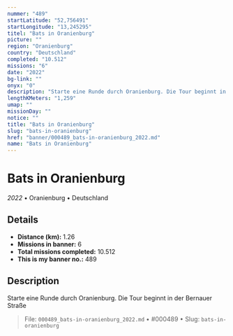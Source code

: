 ```yaml
---
nummer: "489"
startLatitude: "52,756491"
startLongitude: "13,245295"
titel: "Bats in Oranienburg"
picture: ""
region: "Oranienburg"
country: "Deutschland"
completed: "10.512"
missions: "6"
date: "2022"
bg-link: ""
onyx: "0"
description: "Starte eine Runde durch Oranienburg. Die Tour beginnt in der Bernauer Straße"
lengthKMeters: "1,259"
umap: ""
missionDay: ""
notice: ""
title: "Bats in Oranienburg"
slug: "bats-in-oranienburg"
href: "banner/000489_bats-in-oranienburg_2022.md"
name: "Bats in Oranienburg"
---
```

# Bats in Oranienburg

*2022* • Oranienburg • Deutschland





## Details
- **Distance (km):** 1.26
- **Missions in banner:** 6
- **Total missions completed:** 10.512
- **This is my banner no.:** 489



## Description
Starte eine Runde durch Oranienburg. Die Tour beginnt in der Bernauer Straße




> File: `000489_bats-in-oranienburg_2022.md`
> • #000489
> • Slug: `bats-in-oranienburg`

